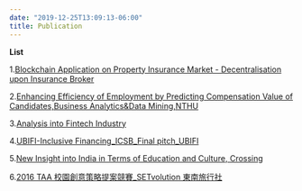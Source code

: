 ```yaml
---
date: "2019-12-25T13:09:13-06:00"
title: Publication
---
```


**List** 

1.[Blockchain Application on Property Insurance Market - Decentralisation upon Insurance Broker](https://drive.google.com/file/d/1Gh2gs5PQZbICQUqMKVDLcE2etIWiNZLc/view?usp=sharing)<br/>

2.[Enhancing Efficiency of Employment by
Predicting Compensation Value of Candidates,Business Analytics&Data Mining,NTHU](https://drive.google.com/file/d/1YY4zYv8H19gySA0tn3KHStb-L58sEM4J/view?usp=sharing)<br />

3.[Analysis into Fintech Industry](https://drive.google.com/file/d/1ckz2vWPuE0SbEzbUuZEIisD9qHoquHfh/view?usp=sharing)<br />

4.[UBIFI-Inclusive Financing_ICSB_Final pitch_UBIFI](https://drive.google.com/file/d/1IHcVMzykQz3h2VBS9YyouYoA2SDa-tca/view?usp=sharing
)<br />

5.[New Insight into India in Terms of Education and Culture, Crossing](https://crossing.cw.com.tw/blogTopic.action?id=1020&nid=10033)<br />

6.[2016 TAA 校園創意策略提案競賽_SETvolution 東南旅行社](https://drive.google.com/file/d/13dWXPf4sBOpvc7KUxt09ZXYE3SyZvSoC/view?usp=sharing)
